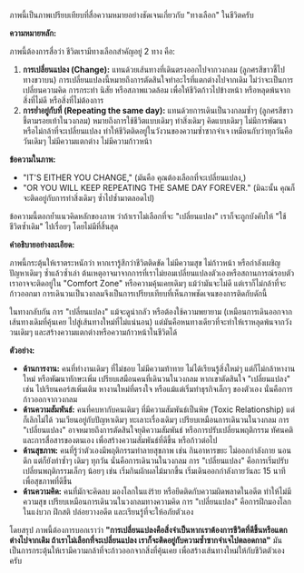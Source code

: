 ภาพนี้เป็นภาพเปรียบเทียบที่สื่อความหมายอย่างชัดเจนเกี่ยวกับ "ทางเลือก" ในชีวิตครับ

**ความหมายหลัก:**

ภาพนี้ต้องการสื่อว่า ชีวิตเรามีทางเลือกสำคัญอยู่ 2 ทาง คือ:

1.  **การเปลี่ยนแปลง (Change):** แทนด้วยเส้นทางที่เดินตรงออกไปจากวงกลม (ลูกศรสีขาวชี้ไปทางขวาบน) การเปลี่ยนแปลงนี้หมายถึงการตัดสินใจทำอะไรที่แตกต่างไปจากเดิม ไม่ว่าจะเป็นการเปลี่ยนความคิด การกระทำ นิสัย หรือสภาพแวดล้อม เพื่อให้ชีวิตก้าวไปข้างหน้า หรือหลุดพ้นจากสิ่งที่ไม่ดี หรือสิ่งที่ไม่ต้องการ
2.  **การย่ำอยู่กับที่ (Repeating the same day):** แทนด้วยการเดินเป็นวงกลมซ้ำๆ (ลูกศรสีขาวชี้ตามรอยเท้าในวงกลม) หมายถึงการใช้ชีวิตแบบเดิมๆ ทำสิ่งเดิมๆ คิดแบบเดิมๆ ไม่มีการพัฒนา หรือไม่กล้าที่จะเปลี่ยนแปลง ทำให้ชีวิตติดอยู่ในวังวนของความซ้ำซากจำเจ เหมือนกับว่าทุกวันคือวันเดิมๆ ไม่มีความแตกต่าง ไม่มีความก้าวหน้า

**ข้อความในภาพ:**

*   "IT'S EITHER YOU CHANGE," (มันคือ คุณต้องเลือกที่จะเปลี่ยนแปลง,)
*   "OR YOU WILL KEEP REPEATING THE SAME DAY FOREVER." (มิฉะนั้น คุณก็จะติดอยู่กับการทำสิ่งเดิมๆ ซ้ำไปซ้ำมาตลอดไป)

ข้อความนี้ตอกย้ำแนวคิดหลักของภาพ ว่าถ้าเราไม่เลือกที่จะ "เปลี่ยนแปลง" เราก็จะถูกบังคับให้ "ใช้ชีวิตซ้ำเดิม" ไปเรื่อยๆ โดยไม่มีที่สิ้นสุด

**คำอธิบายอย่างละเอียด:**

ภาพนี้กระตุ้นให้เราตระหนักว่า หากเรารู้สึกว่าชีวิตติดขัด ไม่มีความสุข ไม่ก้าวหน้า หรือกำลังเผชิญปัญหาเดิมๆ ซ้ำแล้วซ้ำเล่า ต้นเหตุอาจมาจากการที่เราไม่ยอมเปลี่ยนแปลงตัวเองหรือสถานการณ์รอบตัว เราอาจจะติดอยู่ใน "Comfort Zone" หรือความคุ้นเคยเดิมๆ แม้ว่ามันจะไม่ดี แต่เราก็ไม่กล้าที่จะก้าวออกมา การเดินวนเป็นวงกลมจึงเป็นการเปรียบเทียบที่เห็นภาพชัดเจนของการติดกับดักนี้

ในทางกลับกัน การ "เปลี่ยนแปลง" แม้จะดูน่ากลัว หรือต้องใช้ความพยายาม (เหมือนการเดินออกจากเส้นทางเดิมที่คุ้นเคย ไปสู่เส้นทางใหม่ที่ไม่แน่นอน) แต่มันคือหนทางเดียวที่จะทำให้เราหลุดพ้นจากวังวนเดิมๆ และสร้างความแตกต่างหรือความก้าวหน้าในชีวิตได้

**ตัวอย่าง:**

*   **ด้านการงาน:** คนที่ทำงานเดิมๆ ที่ไม่ชอบ ไม่มีความท้าทาย ไม่ได้เรียนรู้สิ่งใหม่ๆ แต่ก็ไม่กล้าหางานใหม่ หรือพัฒนาทักษะเพิ่ม เปรียบเสมือนคนที่เดินวนในวงกลม หากเขาตัดสินใจ "เปลี่ยนแปลง" เช่น ไปเรียนคอร์สเพิ่มเติม หางานใหม่ที่ตรงใจ หรือแม้แต่เริ่มทำธุรกิจเล็กๆ ของตัวเอง นั่นคือการก้าวออกจากวงกลม
*   **ด้านความสัมพันธ์:** คนที่คบหากับคนเดิมๆ ที่มีความสัมพันธ์เป็นพิษ (Toxic Relationship) แต่ก็เลิกไม่ได้ วนเวียนอยู่กับปัญหาเดิมๆ ทะเลาะเรื่องเดิมๆ เปรียบเหมือนการเดินวนในวงกลม การ "เปลี่ยนแปลง" อาจหมายถึงการตัดสินใจยุติความสัมพันธ์ หรือการปรับเปลี่ยนพฤติกรรม ทัศนคติ และการสื่อสารของตนเอง เพื่อสร้างความสัมพันธ์ที่ดีขึ้น หรือก้าวต่อไป
*   **ด้านสุขภาพ:** คนที่รู้ว่าตัวเองมีพฤติกรรมทำลายสุขภาพ เช่น กินอาหารขยะ ไม่ออกกำลังกาย นอนดึก แต่ก็ยังทำซ้ำๆ เดิมๆ ทุกวัน นั่นคือการเดินวนในวงกลม การ "เปลี่ยนแปลง" คือการเริ่มปรับเปลี่ยนพฤติกรรมเล็กๆ น้อยๆ เช่น เริ่มกินผักผลไม้มากขึ้น เริ่มเดินออกกำลังกายวันละ 15 นาที เพื่อสุขภาพที่ดีขึ้น
*   **ด้านความคิด:** คนที่มักจะคิดลบ มองโลกในแง่ร้าย หรือยึดติดกับความผิดพลาดในอดีต ทำให้ไม่มีความสุข เปรียบเหมือนการเดินวนในวงกลมทางความคิด การ "เปลี่ยนแปลง" คือการฝึกมองโลกในแง่บวก ฝึกสติ ปล่อยวางอดีต และเรียนรู้ที่จะให้อภัยตัวเอง

โดยสรุป ภาพนี้ต้องการบอกเราว่า **"การเปลี่ยนแปลงคือสิ่งจำเป็นหากเราต้องการชีวิตที่ดีขึ้นหรือแตกต่างไปจากเดิม ถ้าเราไม่เลือกที่จะเปลี่ยนแปลง เราก็จะติดอยู่กับความซ้ำซากจำเจไปตลอดกาล"** มันเป็นการกระตุ้นให้เรามีความกล้าที่จะก้าวออกจากสิ่งที่คุ้นเคย เพื่อสร้างเส้นทางใหม่ให้กับชีวิตตัวเองครับ
